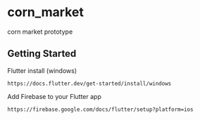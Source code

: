 # corn_market

corn market prototype

## Getting Started

Flutter install (windows)

```https://docs.flutter.dev/get-started/install/windows```


Add Firebase to your Flutter app

```https://firebase.google.com/docs/flutter/setup?platform=ios```
